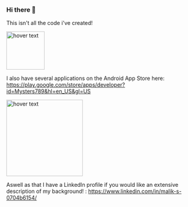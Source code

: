 ### Hi there 👋

<!--
**MalikS789/MalikS789** is a ✨ _special_ ✨ repository because its `README.md` (this file) appears on your GitHub profile.

Here are some ideas to get you started:

- 🔭 I’m currently working on ...
- 🌱 I’m currently learning ...
- 👯 I’m looking to collaborate on ...
- 🤔 I’m looking for help with ...
- 💬 Ask me about ...
- 📫 How to reach me: ...
- 😄 Pronouns: ...
- ⚡ Fun fact: ...
-->

This isn't all the code i've created!

<p align="left">
  <img src="https://developer.android.com/images/brand/Android_Robot.png" width="100" title="hover text">
</p>

I also have several applications on the Android App Store here: 
https://play.google.com/store/apps/developer?id=Mysters789&hl=en_US&gl=US

<p align="left">
<img src="https://upload.wikimedia.org/wikipedia/commons/thumb/0/01/LinkedIn_Logo.svg/200px-LinkedIn_Logo.svg.png" width="200" title="hover text">
</p>

Aswell as that I have a LinkedIn profile if you would like an extensive description of my background!
: https://www.linkedin.com/in/malik-s-0704b6154/
